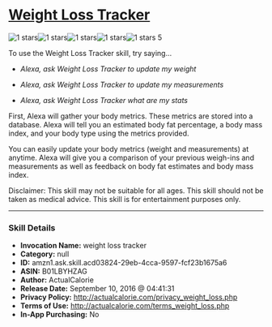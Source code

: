 # [Weight Loss Tracker](http://alexa.amazon.com/#skills/amzn1.ask.skill.acd03824-29eb-4cca-9597-fcf23b1675a6)
![1 stars](../../images/ic_star_black_18dp_1x.png)![1 stars](../../images/ic_star_border_black_18dp_1x.png)![1 stars](../../images/ic_star_border_black_18dp_1x.png)![1 stars](../../images/ic_star_border_black_18dp_1x.png)![1 stars](../../images/ic_star_border_black_18dp_1x.png) 5

To use the Weight Loss Tracker skill, try saying...

* *Alexa, ask Weight Loss Tracker to update my weight*

* *Alexa, ask Weight Loss Tracker to update my measurements*

* *Alexa, ask Weight Loss Tracker what are my stats*

First, Alexa will gather your body metrics.  These metrics are stored into a database.  Alexa will tell you an estimated body fat percentage, a body mass index, and your body type using the metrics provided.  

You can easily update your body metrics (weight and measurements) at anytime.  Alexa will give you a comparison of your previous weigh-ins and measurements as well as feedback on body fat estimates and body mass index.  

Disclaimer: This skill may not be suitable for all ages. This skill should not be taken as medical advice.  This skill is for entertainment purposes only.

***

### Skill Details

* **Invocation Name:** weight loss tracker
* **Category:** null
* **ID:** amzn1.ask.skill.acd03824-29eb-4cca-9597-fcf23b1675a6
* **ASIN:** B01LBYHZAG
* **Author:** ActualCalorie
* **Release Date:** September 10, 2016 @ 04:41:31
* **Privacy Policy:** http://actualcalorie.com/privacy_weight_loss.php
* **Terms of Use:** http://actualcalorie.com/terms_weight_loss.php
* **In-App Purchasing:** No
